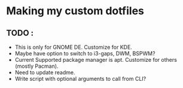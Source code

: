 # Making my custom dotfiles
## TODO :
 - This is only for GNOME DE. Customize for KDE.
 - Maybe have option to switch to i3-gaps, DWM, BSPWM?
 - Current Supported package manager is apt. Customize for others (mostly Pacman).
 - Need to update readme.
 - Write script with optional arguments to call from CLI?